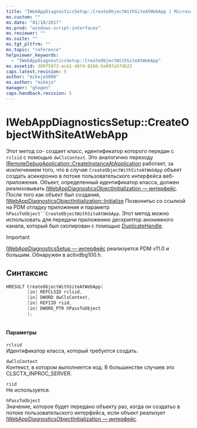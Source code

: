 ```yaml
---
title: "IWebAppDiagnosticsSetup::CreateObjectWithSiteAtWebApp | Microsoft Docs"
ms.custom: ""
ms.date: "01/18/2017"
ms.prod: "windows-script-interfaces"
ms.reviewer: ""
ms.suite: ""
ms.tgt_pltfrm: ""
ms.topic: "reference"
helpviewer_keywords: 
  - "IWebAppDiagnosticsSetup::CreateObjectWithSiteAtWebApp"
ms.assetid: 30975973-acb1-48f4-8266-5e097a57db22
caps.latest.revision: 5
author: "mikejo5000"
ms.author: "mikejo"
manager: "ghogen"
caps.handback.revision: 5
---
```

# IWebAppDiagnosticsSetup::CreateObjectWithSiteAtWebApp
Этот метод co\- создает класс, идентификатор которого передан с `rclsid` с помощью `dwClsContext`.  Это аналогично переходу [IRemoteDebugApplication::CreateInstanceAtApplication](../../winscript/reference/iremotedebugapplication-createinstanceatapplication.md) работает, за исключением того, что в случае `CreateObjectWithSiteAtWebApp` объект создать асинхронно в потоке пользовательского интерфейса веб\-приложения.  Объект, определенный идентификатор класса, должен реализовывать [IWebAppDiagnosticsObjectInitialization — интерфейс](../../winscript/reference/iwebappdiagnosticsobjectinitialization-interface.md).  После того как объект был создания, [IWebAppDiagnosticsObjectInitialization::Initialize](../../winscript/reference/iwebappdiagnosticsobjectinitialization-initialize.md) Позвонитьо со ссылкой на PDM отладку приложения и параметр `hPassToObject``CreateObjectWithSiteAtWebApp`.  Этот метод можно использовать для передачи приложению дескриптор анонимного канала, который был скопирован с помощью [DuplicateHandle](http://go.microsoft.com/fwlink/?LinkId=232450).  
  
> [!IMPORTANT]
>  [IWebAppDiagnosticsSetup — интерфейс](../../winscript/reference/iwebappdiagnosticssetup-interface.md) реализуется PDM v11.0 и большим.  Обнаружен в activdbg100.h.  
  
## Синтаксис  
  
```cpp  
HRESULT CreateObjectWithSiteAtWebApp(  
        [in] REFCLSID rclsid,   
        [in] DWORD dwClsContext,   
        [in] REFIID riid,   
        [in] DWORD_PTR hPassToObject  
        );  
  
```  
  
#### Параметры  
 `rclsid`  
 Идентификатор класса, который требуется создать.  
  
 `dwClsContext`  
 Контекст, в котором выполняется код.  В большинстве случаев это CLSCTX\_INPROC\_SERVER.  
  
 `riid`  
 Не используется.  
  
 `hPassToObject`  
 Значение, которое будет передано объекту раз, когда он создатьо в потоке пользовательского интерфейса, если объект реализует [IWebAppDiagnosticsObjectInitialization — интерфейс](../../winscript/reference/iwebappdiagnosticsobjectinitialization-interface.md).
